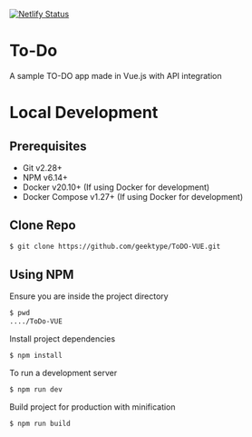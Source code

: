 [![Netlify Status](https://api.netlify.com/api/v1/badges/381faf55-3649-4137-b1e8-e09a689b90a2/deploy-status)](https://app.netlify.com/sites/zealous-colden-7c526e/deploys)
# To-Do

 A sample TO-DO app made in Vue.js with API integration

# Local Development
## Prerequisites
- Git v2.28+
- NPM v6.14+
- Docker v20.10+ (If using Docker for development)
- Docker Compose v1.27+ (If using Docker for development)

## Clone Repo
``` bash
$ git clone https://github.com/geektype/ToDO-VUE.git
```

## Using NPM
Ensure you are inside the project directory
``` bash
$ pwd
..../ToDo-VUE
```
Install project dependencies
``` bash
$ npm install
```
To run a development server
``` bash
$ npm run dev
```
Build project for production with minification
``` bash
$ npm run build
```
